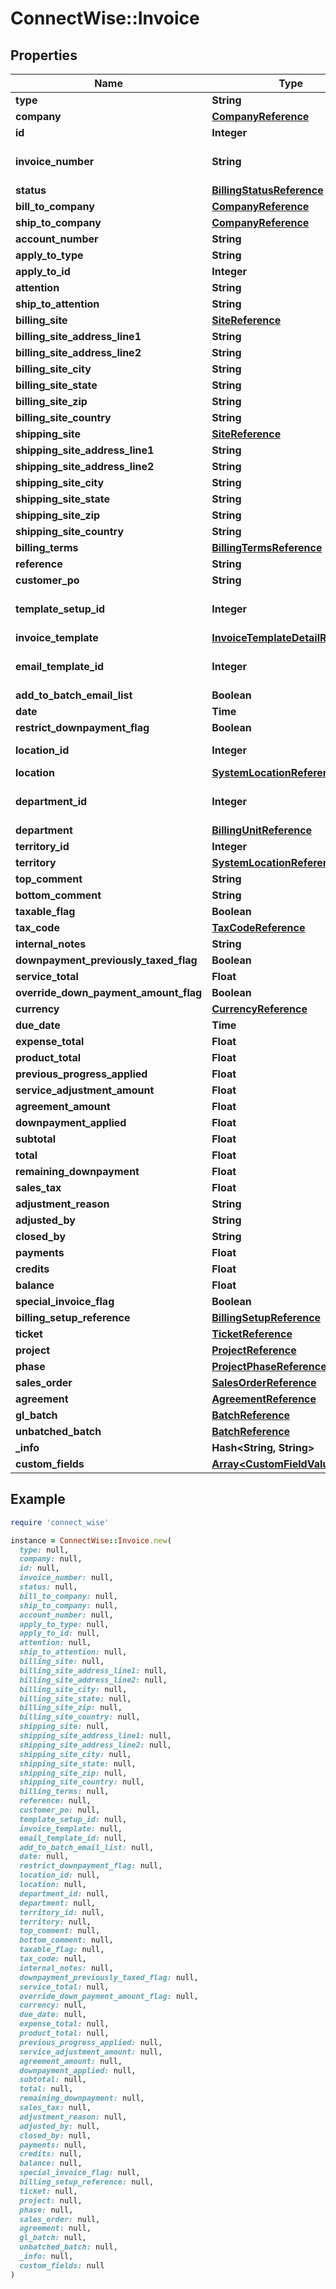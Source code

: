 # ConnectWise::Invoice

## Properties

| Name | Type | Description | Notes |
| ---- | ---- | ----------- | ----- |
| **type** | **String** |  |  |
| **company** | [**CompanyReference**](CompanyReference.md) |  |  |
| **id** | **Integer** |  | [optional] |
| **invoice_number** | **String** |  Max length: 15; Required On Updates; | [optional] |
| **status** | [**BillingStatusReference**](BillingStatusReference.md) |  | [optional] |
| **bill_to_company** | [**CompanyReference**](CompanyReference.md) |  | [optional] |
| **ship_to_company** | [**CompanyReference**](CompanyReference.md) |  | [optional] |
| **account_number** | **String** |  | [optional] |
| **apply_to_type** | **String** |  | [optional] |
| **apply_to_id** | **Integer** |  | [optional] |
| **attention** | **String** |  Max length: 60; | [optional] |
| **ship_to_attention** | **String** |  Max length: 60; | [optional] |
| **billing_site** | [**SiteReference**](SiteReference.md) |  | [optional] |
| **billing_site_address_line1** | **String** |  | [optional] |
| **billing_site_address_line2** | **String** |  | [optional] |
| **billing_site_city** | **String** |  | [optional] |
| **billing_site_state** | **String** |  | [optional] |
| **billing_site_zip** | **String** |  | [optional] |
| **billing_site_country** | **String** |  | [optional] |
| **shipping_site** | [**SiteReference**](SiteReference.md) |  | [optional] |
| **shipping_site_address_line1** | **String** |  | [optional] |
| **shipping_site_address_line2** | **String** |  | [optional] |
| **shipping_site_city** | **String** |  | [optional] |
| **shipping_site_state** | **String** |  | [optional] |
| **shipping_site_zip** | **String** |  | [optional] |
| **shipping_site_country** | **String** |  | [optional] |
| **billing_terms** | [**BillingTermsReference**](BillingTermsReference.md) |  | [optional] |
| **reference** | **String** |  Max length: 50; | [optional] |
| **customer_po** | **String** |  Max length: 50; | [optional] |
| **template_setup_id** | **Integer** | Can be obtained via InvoiceTemplate report. | [optional] |
| **invoice_template** | [**InvoiceTemplateDetailReference**](InvoiceTemplateDetailReference.md) |  | [optional] |
| **email_template_id** | **Integer** | Can be obtained via InvoiceEmailTemplate report. | [optional] |
| **add_to_batch_email_list** | **Boolean** |  | [optional] |
| **date** | **Time** |  | [optional] |
| **restrict_downpayment_flag** | **Boolean** |  | [optional] |
| **location_id** | **Integer** |  Required On Updates; | [optional] |
| **location** | [**SystemLocationReference**](SystemLocationReference.md) |  | [optional] |
| **department_id** | **Integer** | departmentId is only required for special invoices. | [optional] |
| **department** | [**BillingUnitReference**](BillingUnitReference.md) |  | [optional] |
| **territory_id** | **Integer** |  | [optional] |
| **territory** | [**SystemLocationReference**](SystemLocationReference.md) |  | [optional] |
| **top_comment** | **String** |  | [optional] |
| **bottom_comment** | **String** |  | [optional] |
| **taxable_flag** | **Boolean** |  | [optional] |
| **tax_code** | [**TaxCodeReference**](TaxCodeReference.md) |  | [optional] |
| **internal_notes** | **String** |  | [optional] |
| **downpayment_previously_taxed_flag** | **Boolean** |  | [optional] |
| **service_total** | **Float** |  | [optional] |
| **override_down_payment_amount_flag** | **Boolean** |  | [optional] |
| **currency** | [**CurrencyReference**](CurrencyReference.md) |  | [optional] |
| **due_date** | **Time** |  | [optional] |
| **expense_total** | **Float** |  | [optional] |
| **product_total** | **Float** |  | [optional] |
| **previous_progress_applied** | **Float** |  | [optional] |
| **service_adjustment_amount** | **Float** |  | [optional] |
| **agreement_amount** | **Float** |  | [optional] |
| **downpayment_applied** | **Float** |  | [optional] |
| **subtotal** | **Float** |  | [optional] |
| **total** | **Float** |  | [optional] |
| **remaining_downpayment** | **Float** |  | [optional] |
| **sales_tax** | **Float** |  | [optional] |
| **adjustment_reason** | **String** |  | [optional] |
| **adjusted_by** | **String** |  | [optional] |
| **closed_by** | **String** |  | [optional] |
| **payments** | **Float** |  | [optional] |
| **credits** | **Float** |  | [optional] |
| **balance** | **Float** |  | [optional] |
| **special_invoice_flag** | **Boolean** |  | [optional] |
| **billing_setup_reference** | [**BillingSetupReference**](BillingSetupReference.md) |  | [optional] |
| **ticket** | [**TicketReference**](TicketReference.md) |  | [optional] |
| **project** | [**ProjectReference**](ProjectReference.md) |  | [optional] |
| **phase** | [**ProjectPhaseReference**](ProjectPhaseReference.md) |  | [optional] |
| **sales_order** | [**SalesOrderReference**](SalesOrderReference.md) |  | [optional] |
| **agreement** | [**AgreementReference**](AgreementReference.md) |  | [optional] |
| **gl_batch** | [**BatchReference**](BatchReference.md) |  | [optional] |
| **unbatched_batch** | [**BatchReference**](BatchReference.md) |  | [optional] |
| **_info** | **Hash&lt;String, String&gt;** |  | [optional] |
| **custom_fields** | [**Array&lt;CustomFieldValue&gt;**](CustomFieldValue.md) |  | [optional] |

## Example

```ruby
require 'connect_wise'

instance = ConnectWise::Invoice.new(
  type: null,
  company: null,
  id: null,
  invoice_number: null,
  status: null,
  bill_to_company: null,
  ship_to_company: null,
  account_number: null,
  apply_to_type: null,
  apply_to_id: null,
  attention: null,
  ship_to_attention: null,
  billing_site: null,
  billing_site_address_line1: null,
  billing_site_address_line2: null,
  billing_site_city: null,
  billing_site_state: null,
  billing_site_zip: null,
  billing_site_country: null,
  shipping_site: null,
  shipping_site_address_line1: null,
  shipping_site_address_line2: null,
  shipping_site_city: null,
  shipping_site_state: null,
  shipping_site_zip: null,
  shipping_site_country: null,
  billing_terms: null,
  reference: null,
  customer_po: null,
  template_setup_id: null,
  invoice_template: null,
  email_template_id: null,
  add_to_batch_email_list: null,
  date: null,
  restrict_downpayment_flag: null,
  location_id: null,
  location: null,
  department_id: null,
  department: null,
  territory_id: null,
  territory: null,
  top_comment: null,
  bottom_comment: null,
  taxable_flag: null,
  tax_code: null,
  internal_notes: null,
  downpayment_previously_taxed_flag: null,
  service_total: null,
  override_down_payment_amount_flag: null,
  currency: null,
  due_date: null,
  expense_total: null,
  product_total: null,
  previous_progress_applied: null,
  service_adjustment_amount: null,
  agreement_amount: null,
  downpayment_applied: null,
  subtotal: null,
  total: null,
  remaining_downpayment: null,
  sales_tax: null,
  adjustment_reason: null,
  adjusted_by: null,
  closed_by: null,
  payments: null,
  credits: null,
  balance: null,
  special_invoice_flag: null,
  billing_setup_reference: null,
  ticket: null,
  project: null,
  phase: null,
  sales_order: null,
  agreement: null,
  gl_batch: null,
  unbatched_batch: null,
  _info: null,
  custom_fields: null
)
```

